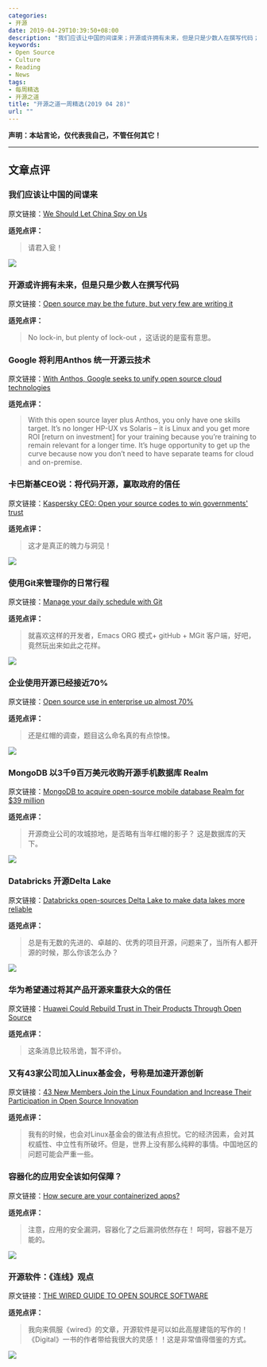 ```yaml
---
categories:
- 开源
date: 2019-04-29T10:39:50+08:00
description: "我们应该让中国的间谍来；开源或许拥有未来，但是只是少数人在撰写代码；Google 将利用Anthos 统一开源云技术；卡巴斯基CEO说：将代码开源，赢取政府的信任；使用Git来管理你的日常行程；企业使用开源已经接近70%；MongoDB 以3千9百万美元收购开源手机数据库 Realm；Databricks 开源Delta Lake；华为希望通过将其产品开源来重获大众的信任；又有43家公司加入Linux基金会，号称是加速开源创新；容器化的应用安全该如何保障？开源软件：《连线》观点"
keywords:
- Open Source
- Culture
- Reading
- News
tags:
- 每周精选
- 开源之道
title: "开源之道一周精选(2019 04 28)"
url: ""
---
```

**声明：本站言论，仅代表我自己，不管任何其它！**

---

## 文章点评

### 我们应该让中国的间谍来

原文链接：[We Should Let China Spy on Us](https://www.washingtonpost.com/business/we-should-let-china-spy-on-us/2019/04/20/985dc970-63d1-11e9-bf24-db4b9fb62aa2_story.html?noredirect=on&utm_term=.85c99c212f21)

**适兕点评：**

> 请君入瓮！

![](https://tr4.cbsistatic.com/hub/i/r/2018/09/11/6e1f5858-ea2b-4bb2-a9d2-66a53b753b66/resize/770x/c2e0537fb49c54ab710617d89d1e1661/opensource.jpg)

### 开源或许拥有未来，但是只是少数人在撰写代码

原文链接：[Open source may be the future, but very few are writing it](https://www.techrepublic.com/article/open-source-may-be-the-future-but-very-few-are-writing-it/)

**适兕点评：**

> No lock-in, but plenty of lock-out ，这话说的是蛮有意思。

### Google 将利用Anthos 统一开源云技术

原文链接：[With Anthos, Google seeks to unify open source cloud technologies](https://www.computerweekly.com/news/252462019/With-Anthos-Google-seeks-to-unify-open-source-cloud-technologies)

**适兕点评：**

> With this open source layer plus Anthos, you only have one skills target. It’s no longer HP-UX vs Solaris – it is Linux and you get more ROI [return on investment] for your training because you’re training to remain relevant for a longer time. It’s huge opportunity to get up the curve because now you don’t need to have separate teams for cloud and on-premise.

### 卡巴斯基CEO说：将代码开源，赢取政府的信任

原文链接：[Kaspersky CEO: Open your source codes to win governments' trust](https://www.zdnet.com/article/kaspersky-ceo-open-your-source-codes-to-win-governments-trust/)

**适兕点评：**

> 这才是真正的魄力与洞见！

![](https://opensource.com/sites/default/files/styles/image-full-size/public/lead-images/web-design-monitor-website.png?itok=yUK7_qR0)

### 使用Git来管理你的日常行程

原文链接：[Manage your daily schedule with Git](https://opensource.com/article/19/4/calendar-git?utm_medium=Email&utm_campaign=weekly&sc_cid=701f20000012i7lAAA)

**适兕点评：**

> 就喜欢这样的开发者，Emacs ORG 模式+ gitHub + MGit 客户端，好吧，竟然玩出来如此之花样。

![](https://lh3.googleusercontent.com/5xbo9MNFhtlkc03coLlHJmhNSbrHiELq5RFJxb1XjO0p-DtGNjjJWMpXkHRrMrMhCR9idT3xXWontvp0ewISJmfD=w816-h459-c)

### 企业使用开源已经接近70%

原文链接：[Open source use in enterprise up almost 70%](https://www.itweb.co.za/content/P3gQ2MGX58BqnRD1)

**适兕点评：**

> 还是红帽的调查，题目这么命名真的有点惊悚。

![](https://techcrunch.com/wp-content/uploads/2019/04/GettyImages-960285984.jpg?w=1390&crop=1)

### MongoDB 以3千9百万美元收购开源手机数据库 Realm

原文链接：[MongoDB to acquire open-source mobile database Realm for $39 million](https://techcrunch.com/2019/04/24/mongodb-to-acquire-open-source-mobile-database-realm-startup-that-raised-40m/)

**适兕点评：**

> 开源商业公司的攻城掠地，是否略有当年红帽的影子？ 这是数据库的天下。

![](https://techcrunch.com/wp-content/uploads/2019/04/GettyImages-965917436.jpg?w=1390&crop=1)

### Databricks 开源Delta Lake

原文链接：[Databricks open-sources Delta Lake to make data lakes more reliable](https://techcrunch.com/2019/04/24/databricks-open-sources-delta-lake-to-make-data-lakes-more-reliable/)

**适兕点评：**

> 总是有无数的先进的、卓越的、优秀的项目开源，问题来了，当所有人都开源的时候，那么你该怎么办？

![](https://www.privateinternetaccess.com/blog/wp-content/uploads/2019/04/huawei-canada-1024x559.jpg)

### 华为希望通过将其产品开源来重获大众的信任

原文链接：[Huawei Could Rebuild Trust in Their Products Through Open Source](https://www.privateinternetaccess.com/blog/2019/04/huawei-could-rebuild-trust-in-their-products-through-open-source/)

**适兕点评：**

> 这条消息比较吊诡，暂不评价。

### 又有43家公司加入Linux基金会，号称是加速开源创新

原文链接：[43 New Members Join the Linux Foundation and Increase Their Participation in Open Source Innovation](https://www.prnewswire.com/news-releases/43-new-members-join-the-linux-foundation-and-increase-their-participation-in-open-source-innovation-300838180.html)

**适兕点评：**

> 我有的时候，也会对Linux基金会的做法有点担忧。它的经济因素，会对其权威性、中立性有所破坏。但是，世界上没有那么纯粹的事情。中国地区的问题可能会严重一些。


### 容器化的应用安全该如何保障？

原文链接：[How secure are your containerized apps?](https://www.zdnet.com/article/how-secure-are-your-containerized-apps/)

**适兕点评：**

> 注意，应用的安全漏洞，容器化了之后漏洞依然存在！ 呵呵，容器不是万能的。

![](https://media.wired.com/photos/5a726e8b8d395a4a142281a5/master/w_532,c_limit/howwegotthere.jpg)

### 开源软件：《连线》观点

原文链接：[THE WIRED GUIDE TO OPEN SOURCE SOFTWARE](https://www.wired.com/story/wired-guide-open-source-software/)

**适兕点评：**

> 我向来佩服《wired》的文章，开源软件是可以如此高屋建瓴的写作的！《Digital》一书的作者带给我很大的灵感！！这是非常值得借鉴的方式。

![](https://media.wired.com/photos/5a726e8cd107c842c752925b/master/w_532,c_limit/whatsnext.jpg)

